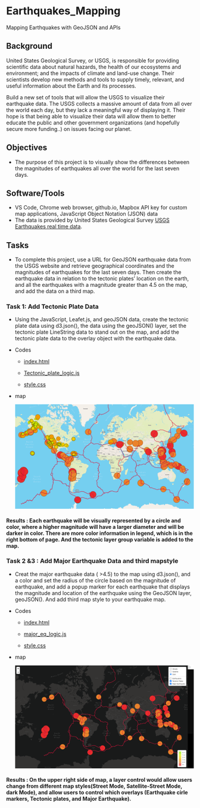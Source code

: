 # Earthquakes_Mapping
Mapping Earthquakes with GeoJSON and APIs

## Background

United States Geological Survey, or USGS, is responsible for providing scientific data about natural hazards, the health of our ecosystems and environment; and the impacts of climate and land-use change. Their scientists develop new methods and tools to supply timely, relevant, and useful information about the Earth and its processes.

Build a new set of tools that will allow the USGS to visualize their earthquake data. The USGS collects a massive amount of data from all over the world each day, but they lack a meaningful way of displaying it. Their hope is that being able to visualize their data will allow them to better educate the public and other government organizations (and hopefully secure more funding..) on issues facing our planet.

## Objectives

 - The purpose of this project is to visually show the differences between the magnitudes of earthquakes all over the world for the last seven days.

## Software/Tools
 - VS Code, Chrome web browser, github.io, Mapbox API key for custom map applications, JavaScript Object Notation (JSON) data
 - The data is provided by United States Geological Survey [USGS Earthquakes real time data](https://earthquake.usgs.gov/earthquakes/feed/v1.0/geojson.php).

## Tasks

 - To complete this project, use a URL for GeoJSON earthquake data from the USGS website and retrieve geographical coordinates and the magnitudes of earthquakes for the last seven days. Then create the earthquake data in relation to the tectonic plates’ location on the earth, and all the earthquakes with a magnitude greater than 4.5 on the map, and add the data on a third map.

### Task 1: Add Tectonic Plate Data

 - Using the  JavaScript, Leafet.js, and geoJSON data, create the tectonic plate data using d3.json(), the data using the geoJSON() layer, set the tectonic plate LineString data to stand out on the map, and add the tectonic plate data to the overlay object with the earthquake data.

 - Codes
 
    - [index.html](/Challenge/tectonic_plate/index.html)

    - [Tectonic_plate_logic.js](/Challenge/tectonic_plate/static/js/tectonic_plate_logic.js)

    - [style.css](/Challenge/tectonic_plate/static/css/style.css)

  - map 
    
    ![Earthquake and tectonic_plate map](/Challenge/tectonic_plate/static/data/tectonic_plate_image1.png)


#### Results : Each earthquake will be visually represented by a circle and color, where a higher magnitude will have a larger diameter and will be darker in color. There are more color information in legend, which is in the right bottom of page. And the tectonic layer group variable is added to the map.


### Task 2 &3 : Add Major Earthquake Data and third mapstyle

 - Creat the major earthquake data ( >4.5) to the map using d3.json(), and a color and set the radius of the circle based on the magnitude of earthquake, and add a popup marker for each earthquake that displays the magnitude and location of the earthquake using the GeoJSON layer, geoJSON(). And add third map style to your earthquake map.

 - Codes
 
    - [index.html](/Challenge/Major_Earthquake/index.html)

    - [major_eq_logic.js](/Challenge/Major_Earthquake/static/js/major_eq_logic.js)

    - [style.css](/Challenge/Major_Earthquake/static/css)

  - map 
    
    ![Major Earthquake Data and thrid map style](/Challenge/Major_Earthquake/static/data/Major_EQs_thirdLayer.png)
    
    
#### Results :  On the upper right side of map, a layer control would allow users change from different map styles(Street Mode, Satellite-Street Mode, dark Mode), and allow users to control which overlays (Earthquake cirle markers, Tectonic plates, and Major Earthquake).


